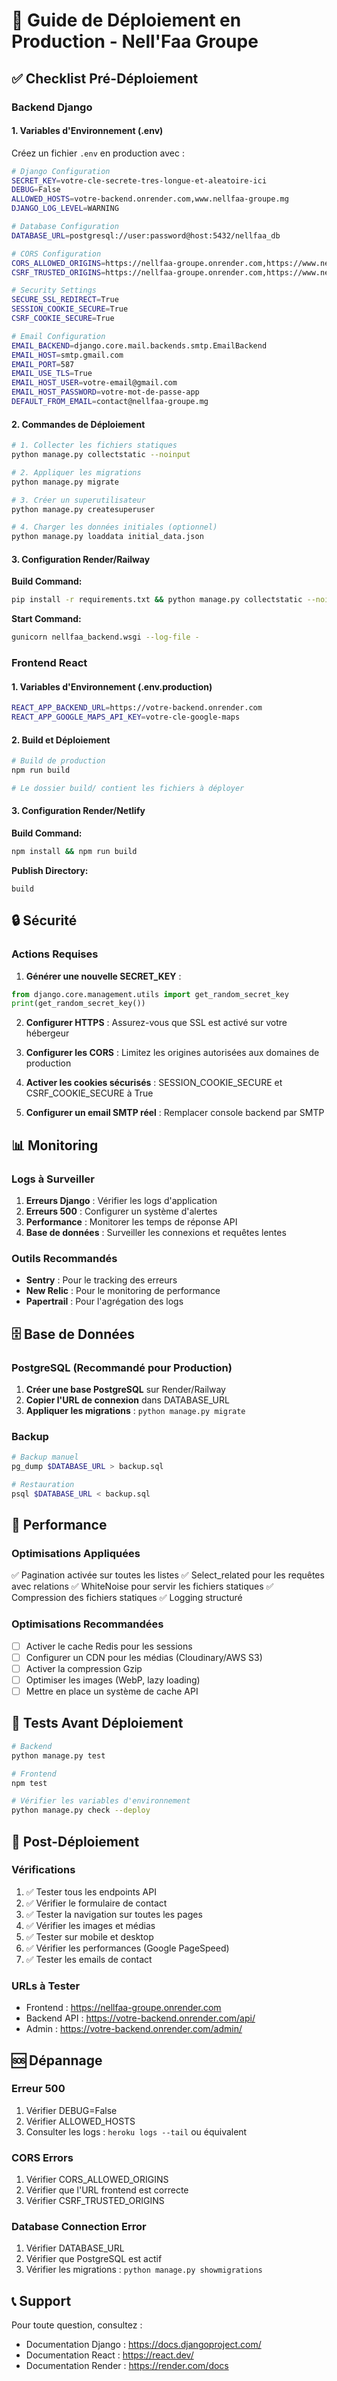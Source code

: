 # 🚀 Guide de Déploiement en Production - Nell'Faa Groupe

## ✅ Checklist Pré-Déploiement

### Backend Django

#### 1. Variables d'Environnement (.env)
Créez un fichier `.env` en production avec :

```bash
# Django Configuration
SECRET_KEY=votre-cle-secrete-tres-longue-et-aleatoire-ici
DEBUG=False
ALLOWED_HOSTS=votre-backend.onrender.com,www.nellfaa-groupe.mg
DJANGO_LOG_LEVEL=WARNING

# Database Configuration
DATABASE_URL=postgresql://user:password@host:5432/nellfaa_db

# CORS Configuration
CORS_ALLOWED_ORIGINS=https://nellfaa-groupe.onrender.com,https://www.nellfaa-groupe.mg
CSRF_TRUSTED_ORIGINS=https://nellfaa-groupe.onrender.com,https://www.nellfaa-groupe.mg

# Security Settings
SECURE_SSL_REDIRECT=True
SESSION_COOKIE_SECURE=True
CSRF_COOKIE_SECURE=True

# Email Configuration
EMAIL_BACKEND=django.core.mail.backends.smtp.EmailBackend
EMAIL_HOST=smtp.gmail.com
EMAIL_PORT=587
EMAIL_USE_TLS=True
EMAIL_HOST_USER=votre-email@gmail.com
EMAIL_HOST_PASSWORD=votre-mot-de-passe-app
DEFAULT_FROM_EMAIL=contact@nellfaa-groupe.mg
```

#### 2. Commandes de Déploiement

```bash
# 1. Collecter les fichiers statiques
python manage.py collectstatic --noinput

# 2. Appliquer les migrations
python manage.py migrate

# 3. Créer un superutilisateur
python manage.py createsuperuser

# 4. Charger les données initiales (optionnel)
python manage.py loaddata initial_data.json
```

#### 3. Configuration Render/Railway

**Build Command:**
```bash
pip install -r requirements.txt && python manage.py collectstatic --noinput && python manage.py migrate
```

**Start Command:**
```bash
gunicorn nellfaa_backend.wsgi --log-file -
```

### Frontend React

#### 1. Variables d'Environnement (.env.production)

```bash
REACT_APP_BACKEND_URL=https://votre-backend.onrender.com
REACT_APP_GOOGLE_MAPS_API_KEY=votre-cle-google-maps
```

#### 2. Build et Déploiement

```bash
# Build de production
npm run build

# Le dossier build/ contient les fichiers à déployer
```

#### 3. Configuration Render/Netlify

**Build Command:**
```bash
npm install && npm run build
```

**Publish Directory:**
```
build
```

## 🔒 Sécurité

### Actions Requises

1. **Générer une nouvelle SECRET_KEY** :
```python
from django.core.management.utils import get_random_secret_key
print(get_random_secret_key())
```

2. **Configurer HTTPS** : Assurez-vous que SSL est activé sur votre hébergeur

3. **Configurer les CORS** : Limitez les origines autorisées aux domaines de production

4. **Activer les cookies sécurisés** : SESSION_COOKIE_SECURE et CSRF_COOKIE_SECURE à True

5. **Configurer un email SMTP réel** : Remplacer console backend par SMTP

## 📊 Monitoring

### Logs à Surveiller

1. **Erreurs Django** : Vérifier les logs d'application
2. **Erreurs 500** : Configurer un système d'alertes
3. **Performance** : Monitorer les temps de réponse API
4. **Base de données** : Surveiller les connexions et requêtes lentes

### Outils Recommandés

- **Sentry** : Pour le tracking des erreurs
- **New Relic** : Pour le monitoring de performance
- **Papertrail** : Pour l'agrégation des logs

## 🗄️ Base de Données

### PostgreSQL (Recommandé pour Production)

1. **Créer une base PostgreSQL** sur Render/Railway
2. **Copier l'URL de connexion** dans DATABASE_URL
3. **Appliquer les migrations** : `python manage.py migrate`

### Backup

```bash
# Backup manuel
pg_dump $DATABASE_URL > backup.sql

# Restauration
psql $DATABASE_URL < backup.sql
```

## 🎯 Performance

### Optimisations Appliquées

✅ Pagination activée sur toutes les listes
✅ Select_related pour les requêtes avec relations
✅ WhiteNoise pour servir les fichiers statiques
✅ Compression des fichiers statiques
✅ Logging structuré

### Optimisations Recommandées

- [ ] Activer le cache Redis pour les sessions
- [ ] Configurer un CDN pour les médias (Cloudinary/AWS S3)
- [ ] Activer la compression Gzip
- [ ] Optimiser les images (WebP, lazy loading)
- [ ] Mettre en place un système de cache API

## 🧪 Tests Avant Déploiement

```bash
# Backend
python manage.py test

# Frontend
npm test

# Vérifier les variables d'environnement
python manage.py check --deploy
```

## 📝 Post-Déploiement

### Vérifications

1. ✅ Tester tous les endpoints API
2. ✅ Vérifier le formulaire de contact
3. ✅ Tester la navigation sur toutes les pages
4. ✅ Vérifier les images et médias
5. ✅ Tester sur mobile et desktop
6. ✅ Vérifier les performances (Google PageSpeed)
7. ✅ Tester les emails de contact

### URLs à Tester

- Frontend : https://nellfaa-groupe.onrender.com
- Backend API : https://votre-backend.onrender.com/api/
- Admin : https://votre-backend.onrender.com/admin/

## 🆘 Dépannage

### Erreur 500

1. Vérifier DEBUG=False
2. Vérifier ALLOWED_HOSTS
3. Consulter les logs : `heroku logs --tail` ou équivalent

### CORS Errors

1. Vérifier CORS_ALLOWED_ORIGINS
2. Vérifier que l'URL frontend est correcte
3. Vérifier CSRF_TRUSTED_ORIGINS

### Database Connection Error

1. Vérifier DATABASE_URL
2. Vérifier que PostgreSQL est actif
3. Vérifier les migrations : `python manage.py showmigrations`

## 📞 Support

Pour toute question, consultez :
- Documentation Django : https://docs.djangoproject.com/
- Documentation React : https://react.dev/
- Documentation Render : https://render.com/docs
